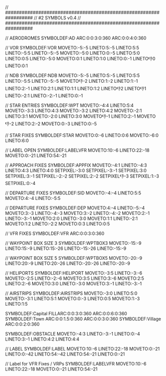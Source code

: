 // ##################################################################
//                 #2 SYMBOLS v0.4
// ##################################################################

// AERODROMES
SYMBOLDEF:AD
ARC:0:0:3:0:360
ARC:0:0:4:0:360

// VOR
SYMBOLDEF:VOR
MOVETO:-5:-5
LINETO:5:-5
LINETO:5:5
LINETO:-5:5
LINETO:-5:-5
MOVETO:-5:0
LINETO:0:-5
LINETO:5:0
LINETO:0:5
LINETO:-5:0
MOVETO:0:1
LINETO:1:0
LINETO:0:-1
LINETO:-1:0
LINETO:0:1

// NDB
SYMBOLDEF:NDB
MOVETO:-5:-5
LINETO:5:-5
LINETO:5:5
LINETO:-5:5
LINETO:-5:-5
MOVETO:-1:-2
LINETO:1:-2
LINETO:1:-1
LINETO:2:-1
LINETO:2:1
LINETO:1:1
LINETO:1:2
LINETO:-1:2
LINETO:-1:1
LINETO:-2:1
LINETO:-2:-1
LINETO:0:-1

// STAR ENTRIES
SYMBOLDEF:WPT
MOVETO:-4:4
LINETO:5:4
MOVETO:-3:3
LINETO:4:3
MOVETO:-3:2
LINETO:4:2
MOVETO:-2:1
LINETO:3:1
MOVETO:-2:0
LINETO:3:0
MOVETO:-1:-1
LINETO:2:-1
MOVETO:-1:-2
LINETO:2:-2
MOVETO:0:-3
LINETO:0:-5

// STAR FIXES
SYMBOLDEF:STAR
MOVETO:0:-6
LINETO:0:6
MOVETO:-6:0
LINETO:6:0

// LABEL OPEN
SYMBOLDEF:LABELVFR
MOVETO:10:-6
LINETO:22:-18
MOVETO:0:-21
LINETO:54:-21

// APPROACH FIXES
SYMBOLDEF:APPFIX
MOVETO:-4:1
LINETO:-4:3
LINETO:4:3
LINETO:4:0
SETPIXEL:-3:0
SETPIXEL:-3:-1
SETPIXEL:3:0
SETPIXEL:3:-1
SETPIXEL:-2:-2
SETPIXEL:2:-2
SETPIXEL:-1:-3
SETPIXEL:1:-3
SETPIXEL:0:-4

// DEPARTURE FIXES
SYMBOLDEF:SID
MOVETO:-4:-4
LINETO:5:5
MOVETO:4:-4
LINETO:-5:5

// DEPARTURE FIXES
SYMBOLDEF:DEP
MOVETO:4:-4
LINETO:-5:-4
MOVETO:3:-3
LINETO:-4:-3
MOVETO:3:-2
LINETO:-4:-2
MOVETO:2:-1
LINETO:-3:-1
MOVETO:2:0
LINETO:-3:0
MOVETO:1:1
LINETO:-2:1
MOVETO:1:2
LINETO:-2:2
MOVETO:0:3
LINETO:0:5

// VFR FIXES
SYMBOLDEF:VFR
ARC:0:0:3:0:360

// WAYPOINT BOX SIZE 3
SYMBOLDEF:WPTBOX3
MOVETO:-15:-9
LINETO:15:-9
LINETO:15:-26
LINETO:-15:-26
LINETO:-15:-9

// WAYPOINT BOX SIZE 5
SYMBOLDEF:WPTBOX5
MOVETO:-20:-9
LINETO:20:-9
LINETO:20:-26
LINETO:-20:-26
LINETO:-20:-9

// HELIPORTS
SYMBOLDEF:HELIPORT
MOVETO:-3:5
LINETO:-3:-6
MOVETO:-2:5
LINETO:-2:-6
MOVETO:3:5
LINETO:3:-6
MOVETO:2:5
LINETO:2:-6
MOVETO:3:0
LINETO:-3:0
MOVETO:3:-1
LINETO:-3:-1

// AIRSTRIPS
SYMBOLDEF:AIRSTRIPS
MOVETO:-3:0
LINETO:5:0
MOVETO:-3:1
LINETO:5:1
MOVETO:0:-3
LINETO:0:5
MOVETO:1:-3
LINETO:1:5

SYMBOLDEF:Capital
FILLARC:0:0:3:0:360
ARC:0:0:6:0:360
SYMBOLDEF:Town
ARC:0:0:1.5:0:360
ARC:0:0:3:0:360
SYMBOLDEF:Village
ARC:0:0:2:0:360

SYMBOLDEF:OBSTACLE
MOVETO:-4:3
LINETO:-3:-1
LINETO:0:-4
LINETO:3:-1
LINETO:4:2
LINETO:4:4

// LABEL
SYMBOLDEF:LABEL
MOVETO:10:-6
LINETO:22:-18
MOVETO:0:-21
LINETO:0:-42
LINETO:54:-42
LINETO:54:-21
LINETO:0:-21

// Label for VFR Fixes / VRPs
SYMBOLDEF:LABELVFR
MOVETO:10:-6
LINETO:22:-18
MOVETO:0:-21
LINETO:54:-21
